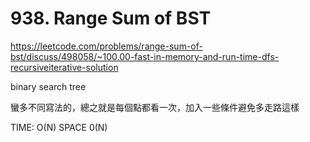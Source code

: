 # 938. Range Sum of BST
https://leetcode.com/problems/range-sum-of-bst/discuss/498058/~100.00-fast-in-memory-and-run-time-dfs-recursiveiterative-solution

binary search tree

蠻多不同寫法的，總之就是每個點都看一次，加入一些條件避免多走路這樣

TIME: O(N) SPACE 0(N) 

